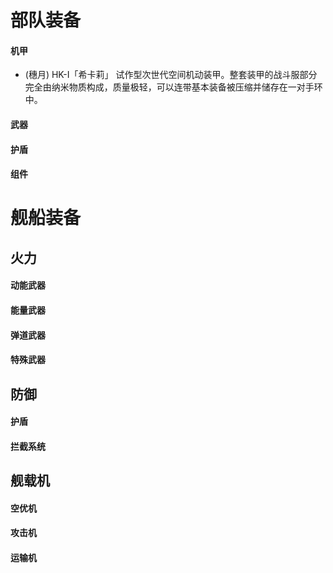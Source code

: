 # 部队装备
#### 机甲
- (穗月) HK-I「希卡莉」
试作型次世代空间机动装甲。整套装甲的战斗服部分完全由纳米物质构成，质量极轻，可以连带基本装备被压缩并储存在一对手环中。

#### 武器
#### 护盾
#### 组件

# 舰船装备
## 火力
#### 动能武器
#### 能量武器
#### 弹道武器
#### 特殊武器

## 防御
#### 护盾
#### 拦截系统

## 舰载机
#### 空优机
#### 攻击机
#### 运输机
